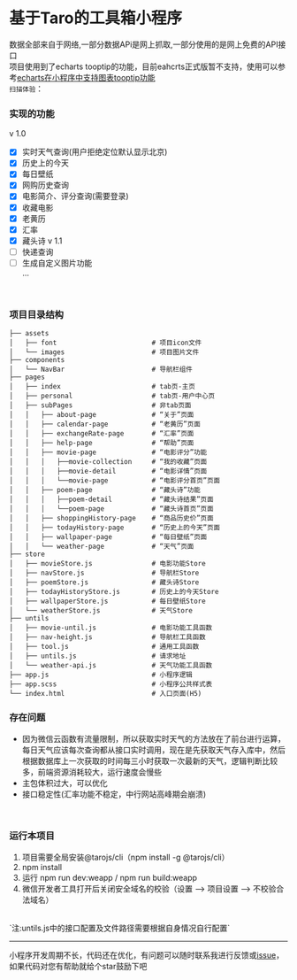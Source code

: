 # 基于Taro的工具箱小程序  

数据全部来自于网络,一部分数据APi是网上抓取,一部分使用的是网上免费的API接口  
项目使用到了echarts tooptip的功能，目前eahcrts正式版暂不支持，使用可以参考[echarts在小程序中支持图表tooptip功能](https://github.com/Retr3/toolboxProject/blob/dev/about.md)
<br/>
`扫描体验`：  
<img src=''></img>
<br/>

### 实现的功能  
v 1.0
- [x] 实时天气查询(用户拒绝定位默认显示北京)
- [x] 历史上的今天
- [x] 每日壁纸
- [x] 网购历史查询
- [x] 电影简介、评分查询(需要登录)
- [x] 收藏电影
- [x] 老黄历
- [x] 汇率
- [x] 藏头诗
v 1.1
- [ ] 快递查询
- [ ] 生成自定义图片功能  
	...
<br/>

### 项目目录结构  
```
├── assets    
│   ├── font                        # 项目icon文件       
│   └── images                      # 项目图片文件                   
├── components
│   └── NavBar                      # 导航栏组件
├── pages
│   ├── index                       # tab页-主页
│   ├── personal                    # tab页-用户中心页     
│   ├── subPages                    # 非tab页面   
│   │   ├── about-page              # “关于”页面
│   │   ├── calendar-page           # “老黄历”页面
│   │   ├── exchangeRate-page       # “汇率”页面
│   │   ├── help-page               # “帮助”页面
│   │   ├── movie-page              # “电影评分”功能
│   │   │   ├──movie-collection     # “我的收藏”页面
│   │   │   ├──movie-detail         # “电影详情”页面
│   │   │   └──movie-page           # “电影评分首页”页面
│   │   ├── poem-page               # “藏头诗”功能
│   │   │   ├──poem-detail          # “藏头诗结果”页面
│   │   │   └──poem-page            # “藏头诗首页”页面
│   │   ├── shoppingHistory-page    # “商品历史价”页面
│   │   ├── todayHistory-page       # “历史上的今天”页面
│   │   ├── wallpaper-page          # “每日壁纸”页面
│   │   └── weather-page            # “天气”页面
├── store
│   ├── movieStore.js               # 电影功能Store
│   ├── navStore.js                 # 导航栏Store 
│   ├── poemStore.js                # 藏头诗Store 
│   ├── todayHistoryStore.js        # 历史上的今天Store 
│   ├── wallpaperStore.js           # 每日壁纸Store
│   └── weatherStore.js             # 天气Store
├── untils
│   ├── movie-until.js              # 电影功能工具函数 
│   ├── nav-height.js               # 导航栏工具函数
│   ├── tool.js                     # 通用工具函数
│   ├── untils.js                   # 请求地址
│   └── weather-api.js              # 天气功能工具函数
├── app.js                          # 小程序逻辑
├── app.scss                        # 小程序公共样式表
└── index.html                      # 入口页面(H5)
```

### 存在问题

- 因为微信云函数有流量限制，所以获取实时天气的方法放在了前台进行运算，每日天气应该每次查询都从接口实时调用，现在是先获取天气存入库中，然后根据数据库上一次获取的时间每三小时获取一次最新的天气，逻辑判断比较多，前端资源消耗较大，运行速度会慢些
- 主包体积过大，可以优化  
- 接口稳定性(汇率功能不稳定，中行网站高峰期会崩溃)
<br/>


### 运行本项目
1. 项目需要全局安装@tarojs/cli（npm install -g @tarojs/cli）  
2. npm install
3. 运行 npm run dev:weapp / npm run build:weapp  
4. 微信开发者工具打开后关闭安全域名的校验（设置 --> 项目设置 --> 不校验合法域名）
<br/>
`注:untils.js中的接口配置及文件路径需要根据自身情况自行配置`
<hr/>

小程序开发周期不长，代码还在优化，有问题可以随时联系我进行反馈或[issue](https://github.com/Retr3/toolboxProject/issues)，如果代码对您有帮助就给个star鼓励下吧
